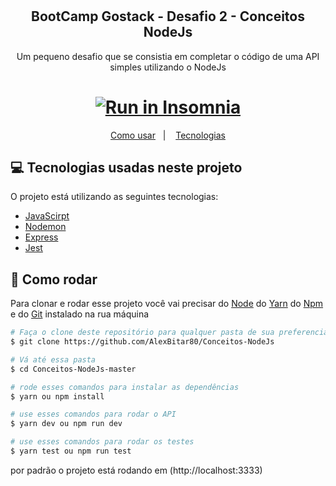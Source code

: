 <h1 align="center">
  
</h1>

<h2 align="center">
	BootCamp Gostack - Desafio 2 - Conceitos NodeJs
</h2>
<p align="center">
  Um pequeno desafio que se consistia em completar o código de uma API simples utilizando o NodeJs
</p>

<h1 align="center">
  <a href="https://insomnia.rest/run/?label=Desafio%20Conceitos%20NodeJS&uri=https%3A%2F%2Fgithub.com%2FAlexBitar80%2FConceitos-NodeJs%2Fblob%2Fmaster%2FInsomnia.json" target="_blank"><img src="https://insomnia.rest/images/run.svg" alt="Run in Insomnia"></a>
</h1>

<p align="center">
  <a href="#rocket-como-rodar">Como usar</a>&nbsp;&nbsp;&nbsp;|&nbsp;&nbsp;&nbsp;
  <a href="#computer-tecnologias-usadas-neste-projeto">Tecnologias</a>
</p>

## :computer: Tecnologias usadas neste projeto

O projeto está utilizando as seguintes tecnologias:

-  [JavaScirpt](https://developer.mozilla.org/pt-BR/docs/Web/JavaScript)
-  [Nodemon](https://nodemon.io/)
-  [Express](https://expressjs.com/pt-br/)
-  [Jest](https://jestjs.io/)

## :rocket: Como rodar

Para clonar e rodar esse projeto você vai precisar do [Node](https://nodejs.org/en/) do [Yarn](https://yarnpkg.com/) do [Npm](https://www.npmjs.com/get-npm) e do [Git](https://git-scm.com/) instalado na rua máquina

```bash
# Faça o clone deste repositório para qualquer pasta de sua preferencia
$ git clone https://github.com/AlexBitar80/Conceitos-NodeJs

# Vá até essa pasta
$ cd Conceitos-NodeJs-master

# rode esses comandos para instalar as dependências
$ yarn ou npm install

# use esses comandos para rodar o API
$ yarn dev ou npm run dev

# use esses comandos para rodar os testes
$ yarn test ou npm run test

```

por padrão o projeto está rodando em (http://localhost:3333)
